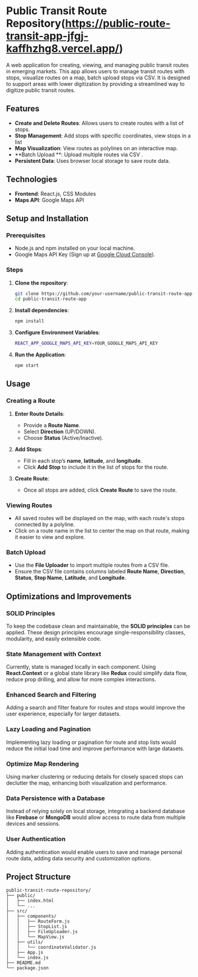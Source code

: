 # Public Transit Route Repository(https://public-route-transit-app-jfgj-kaffhzhg8.vercel.app/)

A web application for creating, viewing, and managing public transit routes in emerging markets. This app allows users to manage transit routes with stops, visualize routes on a map, batch upload stops via CSV. It is designed to support areas with lower digitization by providing a streamlined way to digitize public transit routes.

## Features

- **Create and Delete Routes**: Allows users to create routes with a list of stops.
- **Stop Management**: Add stops with specific coordinates, view stops in a list
- **Map Visualization**: View routes as polylines on an interactive map.
- **Batch Upload **: Upload multiple routes via CSV .
- **Persistent Data**: Uses browser local storage to save route data.

## Technologies

- **Frontend**: React.js, CSS Modules
- **Maps API**: Google Maps API


## Setup and Installation

### Prerequisites
- Node.js and npm installed on your local machine.
- Google Maps API Key (Sign up at [Google Cloud Console](https://console.cloud.google.com/)).

### Steps

1. **Clone the repository**:
   ```bash
   git clone https://github.com/your-username/public-transit-route-app.git
   cd public-transit-route-app

2. **Install dependencies**:
   ```bash
   npm install

3. **Configure Environment Variables**:
   ```bash
   REACT_APP_GOOGLE_MAPS_API_KEY=YOUR_GOOGLE_MAPS_API_KEY

4. **Run the Application**:
   ```bash
   npm start

## Usage

### Creating a Route

1. **Enter Route Details**:
   - Provide a **Route Name**.
   - Select **Direction** (UP/DOWN).
   - Choose **Status** (Active/Inactive).

2. **Add Stops**:
   - Fill in each stop’s **name**, **latitude**, and **longitude**.
   - Click **Add Stop** to include it in the list of stops for the route.

3. **Create Route**:
   - Once all stops are added, click **Create Route** to save the route.

### Viewing Routes

- All saved routes will be displayed on the map, with each route's stops connected by a polyline.
- Click on a route name in the list to center the map on that route, making it easier to view and explore.

### Batch Upload

- Use the **File Uploader** to import multiple routes from a CSV file.
- Ensure the CSV file contains columns labeled **Route Name**, **Direction**, **Status**, **Stop Name**, **Latitude**, and **Longitude**.

## Optimizations and Improvements

### SOLID Principles
To keep the codebase clean and maintainable, the **SOLID principles** can be applied. These design principles encourage single-responsibility classes, modularity, and easily extensible code.

### State Management with Context
Currently, state is managed locally in each component. Using **React.Context** or a global state library like **Redux** could simplify data flow, reduce prop drilling, and allow for more complex interactions.

### Enhanced Search and Filtering
Adding a search and filter feature for routes and stops would improve the user experience, especially for larger datasets.

### Lazy Loading and Pagination
Implementing lazy loading or pagination for route and stop lists would reduce the initial load time and improve performance with large datasets.

### Optimize Map Rendering
Using marker clustering or reducing details for closely spaced stops can declutter the map, enhancing both visualization and performance.

### Data Persistence with a Database
Instead of relying solely on local storage, integrating a backend database like **Firebase** or **MongoDB** would allow access to route data from multiple devices and sessions.

### User Authentication
Adding authentication would enable users to save and manage personal route data, adding data security and customization options.


## Project Structure

```plaintext
public-transit-route-repository/
├── public/
│   ├── index.html
│   └── ...
├── src/
│   ├── components/
│   │   ├── RouteForm.js
│   │   ├── StopList.js
│   │   ├── FileUploader.js
│   │   └── MapView.js
│   ├── utils/
│   │   └── coordinateValidator.js
│   ├── App.js
│   └── index.js
├── README.md
└── package.json

